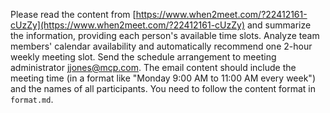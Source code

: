 Please read the content from [https://www.when2meet.com/?22412161-cUzZy](https://www.when2meet.com/?22412161-cUzZy) and summarize the information, providing each person's available time slots. Analyze team members' calendar availability and automatically recommend one 2-hour weekly meeting slot. Send the schedule arrangement to meeting administrator [jjones@mcp.com](mailto:jjones@mcp.com). The email content should include the meeting time (in a format like "Monday 9:00 AM to 11:00 AM every week") and the names of all participants. You need to follow the content format in `format.md`.

